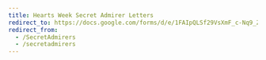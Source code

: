 ```yaml
---
title: Hearts Week Secret Admirer Letters
redirect_to: https://docs.google.com/forms/d/e/1FAIpQLSf29VsXmF_c-Nq9_ZbtqQUvwvDx3-sIy2pDaqW7mRJQnp-F8Q/viewform?usp=sf_link
redirect_from: 
  - /SecretAdmirers
  - /secretadmirers
---
```

